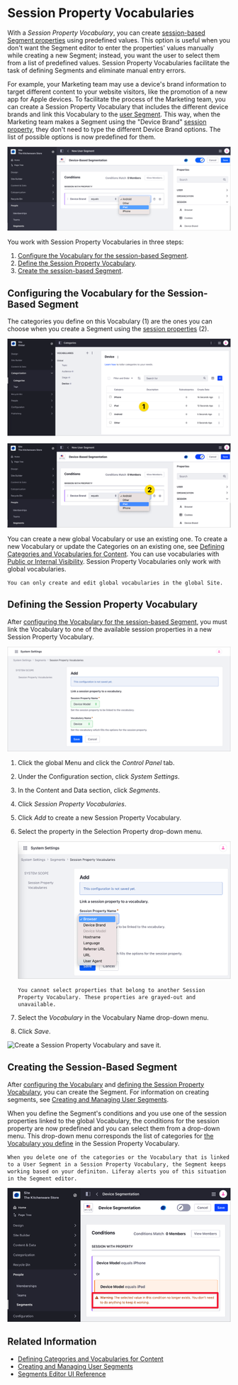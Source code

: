 # Session Property Vocabularies

With a *Session Property Vocabulary*, you can create [session-based Segment properties](../../site-building/personalizing-site-experience/segmentation/segments-editor-ui-reference.md#session-properties) using predefined values. This option is useful when you don't want the Segment editor to enter the properties' values manually while creating a new Segment; instead, you want the user to select them from a list of predefined values. Session Property Vocabularies facilitate the task of defining Segments and eliminate manual entry errors.

For example, your Marketing team may use a device's brand information to target different content to your website visitors, like the promotion of a new app for Apple devices. To facilitate the process of the Marketing team, you can create a Session Property Vocabulary that includes the different device brands and link this Vocabulary to the [user Segment](../../site-building/personalizing-site-experience/segmentation/creating-and-managing-user-segments.md). This way, when the Marketing team makes a Segment using the "Device Brand" [session property](../../site-building/personalizing-site-experience/segmentation/segments-editor-ui-reference.md#session-properties), they don't need to type the different Device Brand options. The list of possible options is now predefined for them.

![The Device Brand session's property contains a list of pre-defined values.](./session-property-vocabularies/images/07.png)

You work with Session Property Vocabularies in three steps:

1. [Configure the Vocabulary for the session-based Segment](#configure-the-vocabulary-for-the-session-based-segment).
1. [Define the Session Property Vocabulary](#defining-the-session-property-vocabulary).
1. [Create the session-based Segment](#creating-the-session-based-segment).

## Configuring the Vocabulary for the Session-Based Segment

The categories you define on this Vocabulary (1) are the ones you can choose when you create a Segment using the [session properties](../../site-building/personalizing-site-experience/segmentation/segments-editor-ui-reference.md#session-properties) (2).

![Here's the list of categories for the global Vocabulary you want to associate to the user Segment.](./session-property-vocabularies/images/01.png)

![The available options in the session-based Segment corresponds to the Categories in the global Vocabulary.](./session-property-vocabularies/images/02.png)

You can create a new global Vocabulary or use an existing one. To create a new Vocabulary or update the Categories on an existing one, see [Defining Categories and Vocabularies for Content](./defining-categories-and-vocabularies-for-content.md). You can use vocabularies with [Public or Internal Visibility](./organizing-content-with-categories-and-tags.md#vocabulary-visibility). Session Property Vocabularies only work with global vocabularies.

```{note}
You can only create and edit global vocabularies in the global Site.
```

## Defining the Session Property Vocabulary

After [configuring the Vocabulary for the session-based Segment](#configuring-the-vocabulary-for-the-session-based-segment), you must link the Vocabulary to one of the available session properties in a new Session Property Vocabulary.

![Configuring the Vocabulary to work with the Segment's Session Property.](./session-property-vocabularies/images/03.png)

1. Click the global Menu and click the *Control Panel* tab.
1. Under the Configuration section, click *System Settings*.
1. In the Content and Data section, click *Segments*.
1. Click *Session Property Vocabularies*.
1. Click *Add* to create a new Session Property Vocabulary.
1. Select the property in the Selection Property drop-down menu.

    ![Select the property you want to associate to the global Vocabulary.](./session-property-vocabularies/images/06.png)

    ```{note}
    You cannot select properties that belong to another Session Property Vocabulary. These properties are grayed-out and unavailable.
    ```

1. Select the _Vocabulary_ in the Vocabulary Name drop-down menu.
1. Click *Save*.

![Create a Session Property Vocabulary and save it.](./session-property-vocabularies/images/05.gif)

## Creating the Session-Based Segment

After [configuring the Vocabulary](#configuring-the-vocabulary-for-the-session-based-segment) and [defining the Session Property Vocabulary](#defining-the-session-property-vocabulary), you can create the Segment. For information on creating segments, see [Creating and Managing User Segments](../../site-building/personalizing-site-experience/segmentation/creating-and-managing-user-segments.md#creating-user-segments).

When you define the Segment's conditions and you use one of the session properties linked to the global Vocabulary, the conditions for the session property are now predefined and you can select them from a drop-down menu. This drop-down menu corresponds the list of categories for [the Vocabulary you define](#defining-the-session-property-vocabulary) in the Session Property Vocabulary.

```{important}
When you delete one of the categories or the Vocabulary that is linked to a User Segment in a Session Property Vocabulary, the Segment keeps working based on your definiton. Liferay alerts you of this situation in the Segment editor.
```

![A warning message appears when one of the categories or the Vocabulary in the Session Property Vocabulary is missing.](./session-property-vocabularies/images/08.png)

## Related Information

- [Defining Categories and Vocabularies for Content](./defining-categories-and-vocabularies-for-content.md)
- [Creating and Managing User Segments](../../site-building/personalizing-site-experience/segmentation/creating-and-managing-user-segments.md#creating-user-segments)
- [Segments Editor UI Reference](../../site-building/personalizing-site-experience/segmentation/segments-editor-ui-reference.md)
